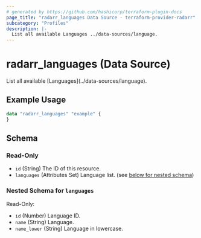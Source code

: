 ```yaml
---
# generated by https://github.com/hashicorp/terraform-plugin-docs
page_title: "radarr_languages Data Source - terraform-provider-radarr"
subcategory: "Profiles"
description: |-
  List all available Languages ../data-sources/language.
---
```


# radarr_languages (Data Source)

<!-- subcategory:Profiles -->List all available [Languages](../data-sources/language).

## Example Usage

```terraform
data "radarr_languages" "example" {
}
```

<!-- schema generated by tfplugindocs -->
## Schema

### Read-Only

- `id` (String) The ID of this resource.
- `languages` (Attributes Set) Language list. (see [below for nested schema](#nestedatt--languages))

<a id="nestedatt--languages"></a>
### Nested Schema for `languages`

Read-Only:

- `id` (Number) Language ID.
- `name` (String) Language.
- `name_lower` (String) Language in lowercase.


